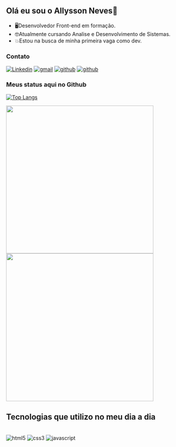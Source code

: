 

## Olá eu sou o Allysson Neves👋

- 🖥️Desenvolvedor Front-end em formação.
- 🤓Atualmente cursando Analise e Desenvolvimento de Sistemas.
- 💥Estou na busca de minha primeira vaga como dev.

### Contato

[![Linkedin](https://img.shields.io/badge/LinkedIn-0077B5?style=for-the-badge&logo=linkedin&logoColor=white)](https://www.linkedin.com/in/allysson-neves/)
[![gmail](https://img.shields.io/badge/Gmail-D14836?style=for-the-badge&logo=gmail&logoColor=white)](mailto:allysson.nevesf10@gmail.com)
[![github](https://img.shields.io/badge/GitHub-100000?style=for-the-badge&logo=github&logoColor=white)](https://github.com/allyssonf10)
[![github](https://img.shields.io/badge/Instagram-E4405F?style=for-the-badge&logo=instagram&logoColor=white)](https://www.instagram.com/allysson.nevesf10/)


### Meus status aqui no Github

[![Top Langs](https://github-readme-stats.vercel.app/api/top-langs/?username=allyssonf10&layout=compact)](https://github.com/allyssonf10/github-readme-stats)

<div>
   <img width='400em' src='https://github-readme-stats.vercel.app/api?username=allyssonf10&show_icons=true&theme=dark'>
  </div>
  <div>
   <img width='400em' src='https://github-readme-streak-stats.herokuapp.com?user=allyssonf10&theme=react&date_format=j%20M%5B%20Y%5D&fire=DD0000&ring=52DD81&dates=52DD81&stroke=ABCFDD' />
  </div>


## Tecnologias que utilizo no meu dia a dia

<div style="display: inline-block"><br/>
    <img align="center" alt="html5" src="https://img.shields.io/badge/HTML5-E34F26?style=for-the-badge&logo=html5&logoColor=white"  />
    <img align="center" alt="css3" src="https://img.shields.io/badge/CSS3-1572B6?style=for-the-badge&logo=css3&logoColor=white"  />
    <img align="center" alt="javascript" src="https://img.shields.io/badge/JavaScript-323330?style=for-the-badge&logo=javascript&logoColor=F7DF1E"  />
</div><br/>
